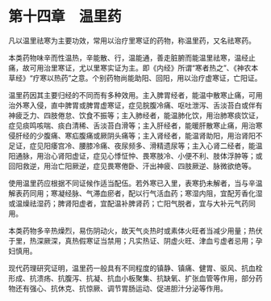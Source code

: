 # 第十四章　温里药

凡以温里祛寒为主要功效，常用以治疗里寒证的药物，称温里药，又名祛寒药。

本类药物味辛而性温热，辛能散、行，温能通，善走脏腑而能温里祛寒，温经止痛，故可用治里寒证，尤以里寒实证为主。即《内经》所谓“寒者热之”、《神农本草经》“疗寒以热药”之意。个别药物尚能助阳、回阳，用以治疗虚寒证，亡阳证。

温里药因其主要归经的不同而有多种效用。主入脾胃经者，能温中散寒止痛，可用治外寒入侵，直中脾胃或脾胃虚寒证，症见脘腹冷痛、呕吐泄泻、舌淡苔白或伴有神疲乏力、四肢倦怠、饮食不振等；主入肺经者，能温肺化饮，用治肺寒痰饮证，症见痰鸣咳喘、痰白清稀、舌淡苔白滑等；主入肝经者，能暖肝散寒止痛，用治寒侵肝经的少腹痛、寒疝腹痛或厥阴头痛等；主入肾经者，能温肾助阳，用治肾阳不足证，症见阳痿宫冷、腰膝冷痛、夜尿频多、滑精遗尿等；主入心肾二经者，能温阳通脉，用治心肾阳虚证，症见心悸怔忡、畏寒肢冷、小便不利、肢体浮肿等；或回阳救逆，用治亡阳厥逆，症见畏寒倦卧、汗出神疲、四肢厥逆、脉微欲绝等。

使用温里药应根据不同证候作适当配伍。若外寒已入里，表寒扔未解者，当与辛温解表药同用；寒凝经脉、气滞血瘀者，配以行气活血药；寒湿内阻，宜配芳香化湿或温燥祛湿药；脾肾阳虚者，宜配温补脾肾药；亡阳气脱者，宜与大补元气药同用。

本类药物多辛热燥烈，易伤阴动火，故天气炎热时或素体火旺者当减少用量；热伏于里，热深厥深，真热假寒证当禁用；凡实热证、阴虚火旺、津血亏虚者忌用；孕妇慎用。

现代药理研究证明，温里药一般具有不同程度的镇静、镇痛、健胃、驱风、抗血栓形成、抗溃疡、抗腹泻、抗凝、抗血小板聚集、抗缺氧、扩张血管等作用，部分药物还有强心、抗休克、抗惊厥、调节胃肠运动、促进胆汁分泌等作用。